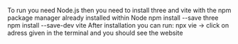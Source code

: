 To run you need Node.js
then you need to install three and vite with the npm package manager already installed within Node
npm install --save three
npm install --save-dev vite
After installation you can run: npx vie -> click on adress given in the terminal and you should see the website